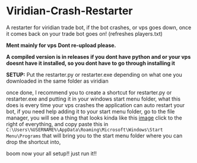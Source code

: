# Viridian-Crash-Restarter
A restarter for viridian trade bot, if the bot crashes, or vps goes down, once it comes back on your trade bot goes on! (refreshes players.txt)

**Ment mainly for vps**
**Dont re-upload please.**

**A compiled version is in releases if you dont have python and or your vps doesnt have it installed, so you dont have to go through installing it**

**SETUP:**
Put the restarter.py or restarter.exe depending on what one you downloaded in the same folder as viridian

once done, I recommend you to create a shortcut for restarter.py or restarter.exe and putting it in your windows start menu folder, what this does is every time your vps crashes the application can auto restart your bot, if you need help adding it to your start menu folder, go to the file manager, you will see a thing that looks kinda like this [image](https://user-images.githubusercontent.com/48303729/180705783-b697efc8-60ca-4b6d-ba57-77db3089fa1a.png) click to the right of everything, and copy paste this in `C:\Users\%USERNAME%\AppData\Roaming\Microsoft\Windows\Start Menu\Programs` that will bring you to the start menu folder where you can drop the shortcut into,

boom now your all setup!! just run it!!


